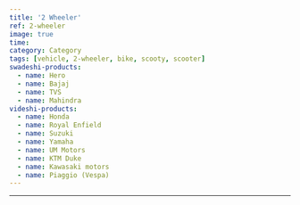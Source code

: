 ```yaml
---
title: '2 Wheeler'
ref: 2-wheeler
image: true
time: 
category: Category
tags: [vehicle, 2-wheeler, bike, scooty, scooter]
swadeshi-products:
  - name: Hero
  - name: Bajaj
  - name: TVS
  - name: Mahindra
videshi-products:
  - name: Honda
  - name: Royal Enfield
  - name: Suzuki
  - name: Yamaha 
  - name: UM Motors
  - name: KTM Duke
  - name: Kawasaki motors 
  - name: Piaggio (Vespa)
---
```





---


